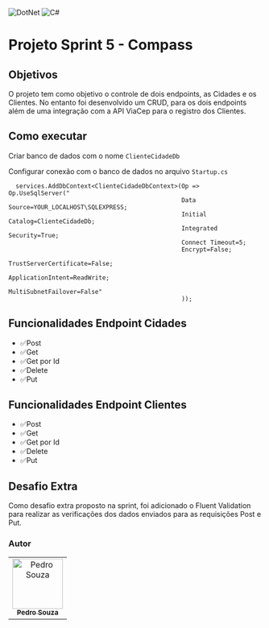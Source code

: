 ![DotNet](https://img.shields.io/badge/.NET-512BD4?style=for-the-badge&logo=dotnet&logoColor=white)
![C#](https://img.shields.io/badge/C%23-239120?style=for-the-badge&logo=c-sharp&logoColor=white)

# Projeto Sprint 5 - Compass

## Objetivos

O projeto tem como objetivo o controle de dois endpoints, as Cidades e os Clientes. No entanto foi desenvolvido um CRUD, para os dois endpoints além de uma integração
com a API ViaCep para o registro dos Clientes.

## Como executar

Criar banco de dados com o nome `ClienteCidadeDb`

Configurar conexão com o banco de dados no arquivo `Startup.cs`

```
  services.AddDbContext<ClienteCidadeDbContext>(Op => Op.UseSqlServer("
                                                Data Source=YOUR_LOCALHOST\SQLEXPRESS;
                                                Initial Catalog=ClienteCidadeDb;
                                                Integrated Security=True;
                                                Connect Timeout=5;
                                                Encrypt=False;
                                                TrustServerCertificate=False;
                                                ApplicationIntent=ReadWrite;
                                                MultiSubnetFailover=False"
                                                ));
```

## Funcionalidades Endpoint Cidades
- ✅Post 
- ✅Get 
- ✅Get por Id 
- ✅Delete
- ✅Put 

## Funcionalidades Endpoint Clientes
- ✅Post 
- ✅Get 
- ✅Get por Id 
- ✅Delete
- ✅Put 

## Desafio Extra
Como desafio extra proposto na sprint, foi adicionado o Fluent Validation para realizar as verificações dos dados enviados para as requisições Post e Put.

<h3 id="autor">Autor</h3>
<table>
  <tr>
    <td align="center">
      <a href="https://github.com/phtsouza">
        <img src="https://github.com/phtsouza.png?size=100" width="100px;" alt="Pedro Souza"/><br>
        <sub>
          <b>Pedro Souza</b>
        </sub>
      </a>
    </td>
  </tr>
</table>


